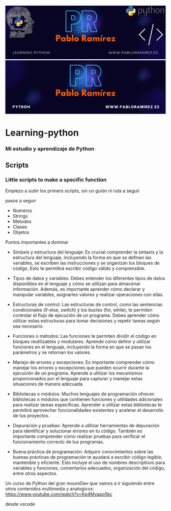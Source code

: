 ![Header1](./Images/header2.png)
![header2](./Images/header.png)
# Learning-python
### Mi estudio y aprendizaje de Python


## Scripts
### Little scripts to make a specific function


Empiezo a subir los primers scripts, sin un guión ni ruta a seguir



pasos a seguir
+ Numeros
+ Strings
+ Metodos
+ Clases
+ Objetos


Puntos importantes a dominar
+ Sintaxis y estructura del lenguaje: Es crucial comprender la sintaxis y la estructura del lenguaje, incluyendo la forma en que se definen las variables, se escriben las instrucciones y se organizan los bloques de código. Esto te permitirá escribir código válido y comprensible.

+ Tipos de datos y variables: Debes entender los diferentes tipos de datos disponibles en el lenguaje y cómo se utilizan para almacenar información. Además, es importante aprender cómo declarar y manipular variables, asignarles valores y realizar operaciones con ellas.

+ Estructuras de control: Las estructuras de control, como las sentencias condicionales (if-else, switch) y los bucles (for, while), te permiten controlar el flujo de ejecución de un programa. Debes aprender cómo utilizar estas estructuras para tomar decisiones y repetir tareas según sea necesario.

+ Funciones o métodos: Las funciones te permiten dividir el código en bloques reutilizables y modulares. Aprende cómo definir y utilizar funciones en el lenguaje, incluyendo la forma en que se pasan los parámetros y se retornan los valores.

+ Manejo de errores y excepciones: Es importante comprender cómo manejar los errores y excepciones que pueden ocurrir durante la ejecución de un programa. Aprende a utilizar los mecanismos proporcionados por el lenguaje para capturar y manejar estas situaciones de manera adecuada.

+ Bibliotecas o módulos: Muchos lenguajes de programación ofrecen bibliotecas o módulos que contienen funciones y utilidades adicionales para realizar tareas específicas. Aprender a utilizar estas bibliotecas te permitirá aprovechar funcionalidades existentes y acelerar el desarrollo de tus proyectos.

+ Depuración y pruebas: Aprende a utilizar herramientas de depuración para identificar y solucionar errores en tu código. También es importante comprender cómo realizar pruebas para verificar el funcionamiento correcto de tus programas.

+ Buena práctica de programación: Adquirir conocimientos sobre las buenas prácticas de programación te ayudará a escribir código legible, mantenible y eficiente. Esto incluye el uso de nombres descriptivos para variables y funciones, comentarios adecuados, organización del código, entre otros aspectos.



Un curso de Python del gran moureDev que vamos a ir siguiendo entre otros contenidos multimedia y analogicos:
https://www.youtube.com/watch?v=Kp4Mvapo5kc

desde vscode
